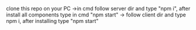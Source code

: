 clone this repo on your PC ->in cmd follow server dir and type "npm i", after install all components type in cmd "npm start" ->
follow client dir and type npm i, after installing type "npm start" 